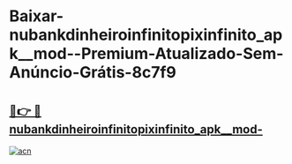 # Baixar-nubankdinheiroinfinitopixinfinito_apk__mod--Premium-Atualizado-Sem-Anúncio-Grátis-8c7f9

# <h2><a href="https://affl4j.esa.edu.pl?src=nubankdinheiroinfinitopixinfinito_apk__mod-&ref=8c7f9">🔗👉 🔴 nubankdinheiroinfinitopixinfinito_apk__mod-</a></h2>

[![acn](https://github.com/user-attachments/assets/0f9c940e-d8b0-45ae-aac7-cd30a18b3e1c)](https://affl4j.esa.edu.pl?src=nubankdinheiroinfinitopixinfinito_apk__mod-&ref=8c7f9)

